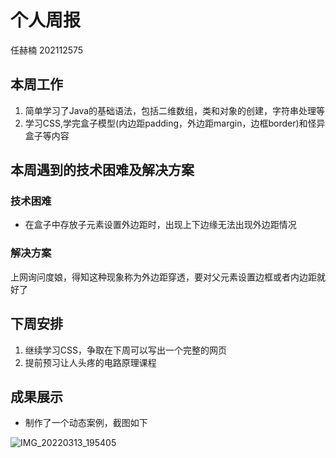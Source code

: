 # 个人周报

任赫楠 202112575

## 本周工作

1. 简单学习了Java的基础语法，包括二维数组，类和对象的创建，字符串处理等
2. 学习CSS,学完盒子模型(内边距padding，外边距margin，边框border)和怪异盒子等内容

## 本周遇到的技术困难及解决方案

### 技术困难

* 在盒子中存放子元素设置外边距时，出现上下边缘无法出现外边距情况

### 解决方案

上网询问度娘，得知这种现象称为外边距穿透，要对父元素设置边框或者内边距就好了

## 下周安排

1. 继续学习CSS，争取在下周可以写出一个完整的网页
2. 提前预习让人头疼的电路原理课程

## 成果展示

* 制作了一个动态案例，截图如下



![IMG_20220313_195405](img/IMG_20220313_195405.png)